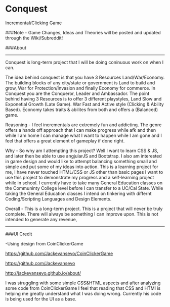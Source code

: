 # Conquest
Incremental/Clicking Game


###Note - Game Changes, Ideas and Theories will be posted and updated through the Wiki/Subreddit!

###About
<hr>
Conquest is long-term project that I will be doing coninuous work on when I can. 

The idea behind conquest is that you have 3 Resources Land/War/Economy. The building blocks of any city/state or government is Land to build and grow, War for Protection/Invasion and finally Economy for commerce. In Conquest you are the Conqueror, Leader and Ambassador. The point behind having 3 Resources is to offer 3 different playstyles, Land Slow and Exponetial Growth (Late Game). War Fast and Active style (Clicking & Ability Based). Economy takes traits & abilites from both and offers a (Balanced) game. 

Reasoning - I feel incrementals are extremely fun and addicting. The genre offers a hands off approach that I can make progress while afk and then while I am home I can manage what I want to happen while I am gone and I feel that offers a great element of gameplay if done right.

Why -  So why am I attempting this project? Well I want to learn CSS & JS, and later then be able to use angjularJS and Bootstrap. I also am interested in game design and would like to attempt balancing something small and simple and put some of my ideas into action. This is a learning project for me, I have never touched HTML/CSS or JS other than basic pages I want to use this project to demonstrate my progress and a self-learning project while in school. I currently have to take many General Education classes on the Communinty College level before I can transfer to a UC/Cal State. While taking the General Education classes I intend on tinkering with differnt Coding/Scripting Languages and Design Elements. 

Overall - This is a long-term project. This is a project that will never be truly complete. There will always be something I can improve upon. This is not intended to generate any revenue,
<hr>


 
###UI Credit

-Using design from CoinClickerGame

https://github.com/Jackevansevo/CoinClickerGame

https://github.com/Jackevansevo

http://jackevansevo.github.io/about/

I was struggling with some simple CSS&HTML aspects and after analyzing some code from CoinClickerGame I feel that reading that CSS and HTMl is helping me greatly understand what I was doing wrong. Currently his code is being used for the UI as a base. 
